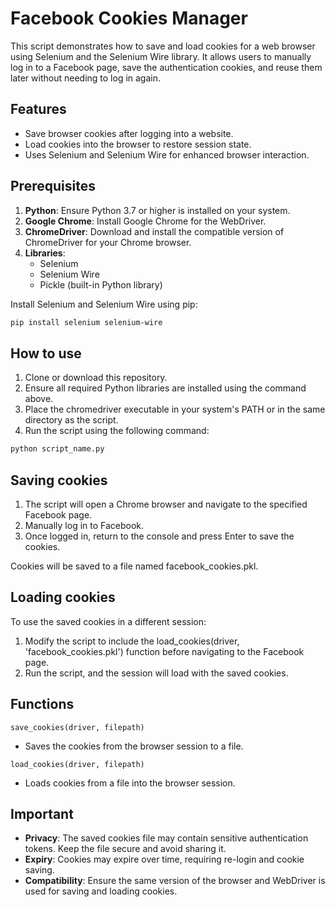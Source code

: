# Facebook Cookies Manager

This script demonstrates how to save and load cookies for a web browser using Selenium and the Selenium Wire library. It allows users to manually log in to a Facebook page, save the authentication cookies, and reuse them later without needing to log in again.

## Features

- Save browser cookies after logging into a website.
- Load cookies into the browser to restore session state.
- Uses Selenium and Selenium Wire for enhanced browser interaction.

## Prerequisites

1. **Python**: Ensure Python 3.7 or higher is installed on your system.
2. **Google Chrome**: Install Google Chrome for the WebDriver.
3. **ChromeDriver**: Download and install the compatible version of ChromeDriver for your Chrome browser.
4. **Libraries**:
   - Selenium
   - Selenium Wire
   - Pickle (built-in Python library)

Install Selenium and Selenium Wire using pip:

```bash
pip install selenium selenium-wire
```

## How to use

1. Clone or download this repository.
2. Ensure all required Python libraries are installed using the command above.
3. Place the chromedriver executable in your system's PATH or in the same directory as the script.
4. Run the script using the following command:

```bash
python script_name.py
```

## Saving cookies

1. The script will open a Chrome browser and navigate to the specified Facebook page.
2. Manually log in to Facebook.
3. Once logged in, return to the console and press Enter to save the cookies.

Cookies will be saved to a file named facebook_cookies.pkl.

## Loading cookies

To use the saved cookies in a different session:

1. Modify the script to include the load_cookies(driver, 'facebook_cookies.pkl') function before navigating to the Facebook page.
2. Run the script, and the session will load with the saved cookies.

## Functions 

```save_cookies(driver, filepath)```
- Saves the cookies from the browser session to a file.

```load_cookies(driver, filepath)```
- Loads cookies from a file into the browser session.


## Important

- **Privacy**: The saved cookies file may contain sensitive authentication tokens. Keep the file secure and avoid sharing it.
- **Expiry**: Cookies may expire over time, requiring re-login and cookie saving.
- **Compatibility**: Ensure the same version of the browser and WebDriver is used for saving and loading cookies.









